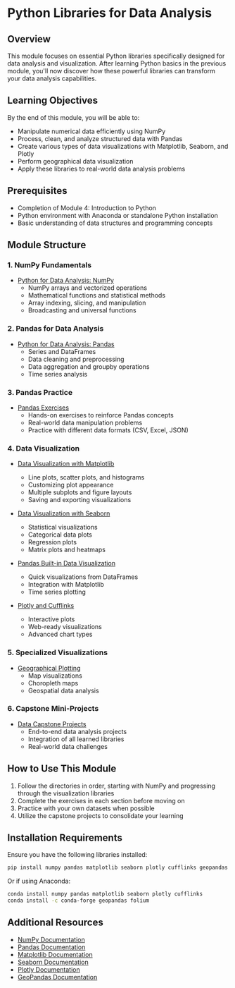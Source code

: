 # Python Libraries for Data Analysis

## Overview
This module focuses on essential Python libraries specifically designed for data analysis and visualization. After learning Python basics in the previous module, you'll now discover how these powerful libraries can transform your data analysis capabilities.

## Learning Objectives
By the end of this module, you will be able to:
- Manipulate numerical data efficiently using NumPy
- Process, clean, and analyze structured data with Pandas
- Create various types of data visualizations with Matplotlib, Seaborn, and Plotly
- Perform geographical data visualization
- Apply these libraries to real-world data analysis problems

## Prerequisites
- Completion of Module 4: Introduction to Python
- Python environment with Anaconda or standalone Python installation
- Basic understanding of data structures and programming concepts

## Module Structure

### 1. NumPy Fundamentals
* [Python for Data Analysis: NumPy](01-Python-for-Data-Analysis-NumPy/)
  - NumPy arrays and vectorized operations
  - Mathematical functions and statistical methods
  - Array indexing, slicing, and manipulation
  - Broadcasting and universal functions

### 2. Pandas for Data Analysis
* [Python for Data Analysis: Pandas](02-Python-for-Data-Analysis-Pandas/)
  - Series and DataFrames
  - Data cleaning and preprocessing
  - Data aggregation and groupby operations
  - Time series analysis

### 3. Pandas Practice
* [Pandas Exercises](03-Pandas-Exercises/)
  - Hands-on exercises to reinforce Pandas concepts
  - Real-world data manipulation problems
  - Practice with different data formats (CSV, Excel, JSON)

### 4. Data Visualization
* [Data Visualization with Matplotlib](04-Data-Visualization-with-Matplotlib/)
  - Line plots, scatter plots, and histograms
  - Customizing plot appearance
  - Multiple subplots and figure layouts
  - Saving and exporting visualizations

* [Data Visualization with Seaborn](05-Data-Visualization-with-Seaborn/)
  - Statistical visualizations
  - Categorical data plots
  - Regression plots
  - Matrix plots and heatmaps

* [Pandas Built-in Data Visualization](06-Pandas-Built-in-Data-Viz/)
  - Quick visualizations from DataFrames
  - Integration with Matplotlib
  - Time series plotting

* [Plotly and Cufflinks](07-Plotly-and-Cufflinks/)
  - Interactive plots
  - Web-ready visualizations
  - Advanced chart types

### 5. Specialized Visualizations
* [Geographical Plotting](08-Geographical-Plotting/)
  - Map visualizations
  - Choropleth maps
  - Geospatial data analysis

### 6. Capstone Mini-Projects
* [Data Capstone Projects](09-Data-Capstone-Projects/)
  - End-to-end data analysis projects
  - Integration of all learned libraries
  - Real-world data challenges

## How to Use This Module
1. Follow the directories in order, starting with NumPy and progressing through the visualization libraries
2. Complete the exercises in each section before moving on
3. Practice with your own datasets when possible
4. Utilize the capstone projects to consolidate your learning

## Installation Requirements
Ensure you have the following libraries installed:
```bash
pip install numpy pandas matplotlib seaborn plotly cufflinks geopandas folium
```
Or if using Anaconda:
```bash
conda install numpy pandas matplotlib seaborn plotly cufflinks
conda install -c conda-forge geopandas folium
```

## Additional Resources
- [NumPy Documentation](https://numpy.org/doc/stable/)
- [Pandas Documentation](https://pandas.pydata.org/docs/)
- [Matplotlib Documentation](https://matplotlib.org/stable/contents.html)
- [Seaborn Documentation](https://seaborn.pydata.org/)
- [Plotly Documentation](https://plotly.com/python/)
- [GeoPandas Documentation](https://geopandas.org/)

